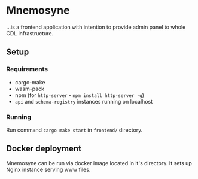 # Mnemosyne

...is a frontend application with intention to provide admin panel to whole CDL infrastructure.

## Setup

### Requirements

* cargo-make
* wasm-pack
* npm (for `http-server` - `npm install http-server -g`)
* `api` and `schema-registry` instances running on localhost

### Running

Run command `cargo make start` in `frontend/` directory.

## Docker deployment

Mnemosyne can be run via docker image located in it's directory. It sets up Nginx instance serving www files.
